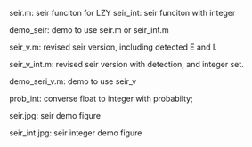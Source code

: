 seir.m: seir funciton for LZY
seir_int:   seir funciton with integer

demo_seir: demo to use seir.m or seir_int.m

seir_v.m: revised seir version, including detected E and I.

seir_v_int.m: revised seir version with detection, and integer set.

demo_seri_v.m: demo to use seir_v

prob_int: converse float to integer with probabilty;

seir.jpg: seir demo figure

seir_int.jpg: seir integer demo figure